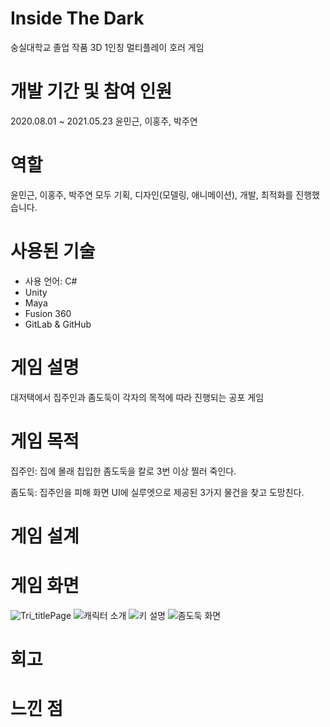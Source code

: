 # Inside The Dark
숭실대학교 졸업 작품 3D 1인칭 멀티플레이 호러 게임


# 개발 기간 및 참여 인원
2020.08.01 ~ 2021.05.23 윤민근, 이홍주, 박주연


# 역할
윤민근, 이홍주, 박주연 모두 기획, 디자인(모델링, 애니메이션), 개발, 최적화를 진행했습니다.


# 사용된 기술
- 사용 언어: C#
- Unity
- Maya
- Fusion 360
- GitLab & GitHub


# 게임 설명
대저택에서 집주인과 좀도둑이 각자의 목적에 따라 진행되는 공포 게임


# 게임 목적
집주인: 집에 몰래 칩입한 좀도둑을 칼로 3번 이상 찔러 죽인다.

좀도둑: 집주인을 피해 화면 UI에 실루엣으로 제공된 3가지 물건을 찾고 도망친다.


# 게임 설계


# 게임 화면
![Tri_titlePage](https://github.com/mingeun26/Grad_Project/assets/76557726/f112f5b9-cdb9-4f2c-a175-4c1ac2b06428)
![캐릭터 소개](https://github.com/mingeun26/Grad_Project/assets/76557726/b4e94327-dc47-47f8-a325-e7ad3d485178)
![키 설명](https://github.com/mingeun26/Grad_Project/assets/76557726/0a43e5c7-ebdb-4c80-9896-b540c56cc4bd)
![좀도둑 화면](https://github.com/mingeun26/Grad_Project/assets/76557726/07ce7c50-1816-45cb-9186-c8f3d6eff8e5)


# 회고


# 느낀 점

